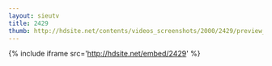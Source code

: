 ```yaml
---
layout: sieutv
title: 2429
thumb: http://hdsite.net/contents/videos_screenshots/2000/2429/preview_360p.mp4.jpg
---
```

{% include iframe src='http://hdsite.net/embed/2429' %}
 
